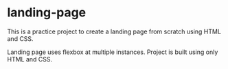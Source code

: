 # landing-page
This is a practice project to create a landing page from scratch using HTML and CSS.

Landing page uses flexbox at multiple instances. Project is built using only HTML and CSS.